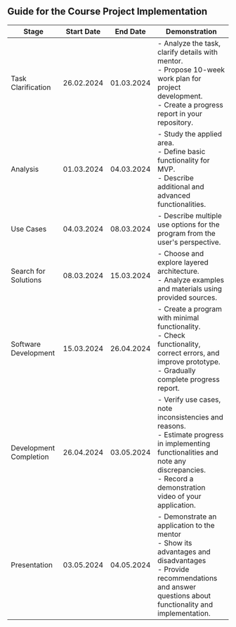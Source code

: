 ## Guide for the Course Project Implementation

| Stage                    | Start Date | End Date   | Demonstration                                                                                                                                                                                                                            |
|--------------------------|------------|------------|----------------------------------------------------------------------------------------------------------------------------------------------------------------------------------------------------------------------------------------------|
| Task Clarification       | 26.02.2024 | 01.03.2024 | - Analyze the task, clarify details with mentor.<br>- Propose 10-week work plan for project development.<br>- Create a progress report in your repository.                                            |
| Analysis                 | 01.03.2024 | 04.03.2024 | - Study the applied area.<br>- Define basic functionality for MVP.<br>- Describe additional and advanced functionalities.                                                                            |
| Use Cases                | 04.03.2024 | 08.03.2024 | - Describe multiple use options for the program from the user's perspective.                                                                                                                          |
| Search for Solutions     | 08.03.2024 | 15.03.2024 | - Choose and explore layered architecture.<br>- Analyze examples and materials using provided sources.                                                                                               |
| Software Development     | 15.03.2024 | 26.04.2024 | - Create a program with minimal functionality.<br>- Check functionality, correct errors, and improve prototype.<br>- Gradually complete progress report.                                              |
| Development Completion   | 26.04.2024 | 03.05.2024 | - Verify use cases, note inconsistencies and reasons.<br>- Estimate progress in implementing functionalities and note any discrepancies.<br>- Record a demonstration video of your application.        |
| Presentation             | 03.05.2024 | 04.05.2024 | - Demonstrate an application to the mentor<br>- Show its advantages and disadvantages<br>- Provide recommendations and answer questions about functionality and implementation.                                                               |
